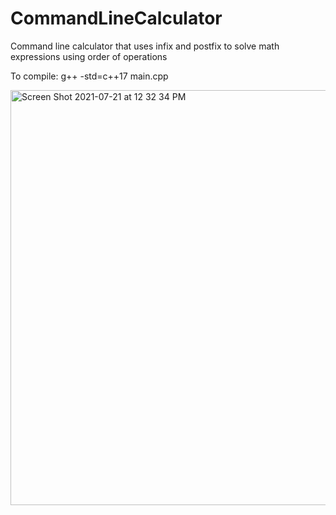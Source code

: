 # CommandLineCalculator
Command line calculator that uses infix and postfix to solve math expressions using order of operations

To compile: g++ -std=c++17 main.cpp

<img width="664" alt="Screen Shot 2021-07-21 at 12 32 34 PM" src="https://user-images.githubusercontent.com/73256760/126548990-776855e6-6630-480a-b589-4b1983809de9.png">
